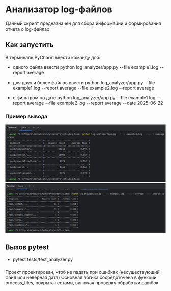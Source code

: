 # Анализатор log-файлов

Данный скрипт предназначен для сбора информации и формирования отчета о log-файлах

## Как запустить
В терминале PyCharm ввести команду для:

* одного файла ввести
python log_analyzer/app.py --file example1.log --report average

* для двух и более файлов ввести
python log_analyzer/app.py --file example1.log --report average --file example2.log --report average

* с фильтром по дате
python log_analyzer/app.py --file example1.log --report average --file example2.log --report average --date 2025-06-22

### Пример вывода
![img.png](img.png)
![img_1.png](img_1.png)

## Вызов pytest
* pytest tests/test_analyzer.py

###
Проект проектирован, чтоб не падать при ошибках (несуществующий файл или неверная дата)
Основная логика сосредоточена в функции process_files, покрыта тестами, включая проверку обработки ошибок